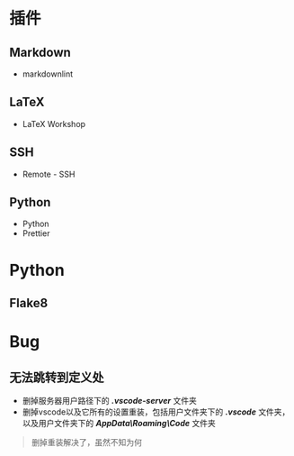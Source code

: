 # 插件

## Markdown
* markdownlint

## LaTeX 
* LaTeX Workshop

## SSH
* Remote - SSH

## Python
* Python
* Prettier 

# Python

## Flake8

# Bug

## 无法跳转到定义处
* 删掉服务器用户路径下的 ***.vscode-server*** 文件夹
* 删掉vscode以及它所有的设置重装，包括用户文件夹下的 ***.vscode*** 文件夹，以及用户文件夹下的
 ***AppData\Roaming\Code*** 文件夹

> 删掉重装解决了，虽然不知为何


